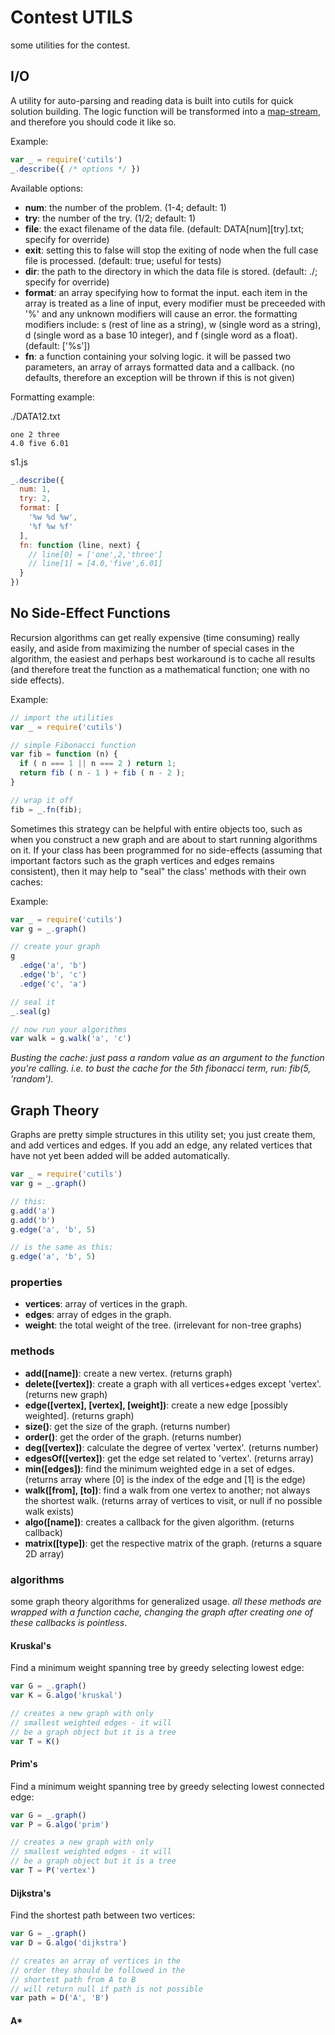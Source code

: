 # Contest UTILS

some utilities for the contest.

## I/O

A utility for auto-parsing and reading data is built into cutils for quick
solution building. The logic function will be transformed into a [map-stream](https://github.com/dominictarr/map-stream),
and therefore you should code it like so.

Example:

```javascript
var _ = require('cutils')
_.describe({ /* options */ })
```

Available options:

 - **num**: the number of the problem. (1-4; default: 1)
 - **try**: the number of the try. (1/2; default: 1)
 - **file**: the exact filename of the data file. (default: DATA[num][try].txt; specify for override)
 - **exit**: setting this to false will stop the exiting of node when the full case file is processed. (default: true; useful for tests)
 - **dir**: the path to the directory in which the data file is stored. (default: ./; specify for override)
 - **format**: an array specifying how to format the input. each item in the array is treated as a line of input, every modifier must be preceeded with '%' and any unknown modifiers will cause an error. the formatting modifiers include: s (rest of line as a string), w (single word as a string), d (single word as a base 10 integer), and f (single word as a float). (default: ['%s'])
 - **fn**: a function containing your solving logic. it will be passed two parameters, an array of arrays formatted data and a callback. (no defaults, therefore an exception will be thrown if this is not given)

Formatting example:

./DATA12.txt
```
one 2 three
4.0 five 6.01
```

s1.js
```javascript
_.describe({
  num: 1,
  try: 2,
  format: [
    '%w %d %w',
    '%f %w %f'
  ],
  fn: function (line, next) {
    // line[0] = ['one',2,'three']
    // line[1] = [4.0,'five',6.01]
  }
})
```

## No Side-Effect Functions

Recursion algorithms can get really expensive (time consuming) really easily,
and aside from maximizing the number of special cases in the algorithm, the easiest
and perhaps best workaround is to cache all results (and therefore treat the function
as a mathematical function; one with no side effects).

Example:

```javascript
// import the utilities
var _ = require('cutils')

// simple Fibonacci function
var fib = function (n) {
  if ( n === 1 || n === 2 ) return 1;
  return fib ( n - 1 ) + fib ( n - 2 );
}

// wrap it off
fib = _.fn(fib);
```

Sometimes this strategy can be helpful with entire objects too, such as when you construct
a new graph and are about to start running algorithms on it. If your class has been programmed
for no side-effects (assuming that important factors such as the graph vertices and edges remains
consistent), then it may help to "seal" the class' methods with their own caches:

Example:

```javascript
var _ = require('cutils')
var g = _.graph()

// create your graph
g
  .edge('a', 'b')
  .edge('b', 'c')
  .edge('c', 'a')

// seal it
_.seal(g)

// now run your algorithms
var walk = g.walk('a', 'c')
```

*Busting the cache: just pass a random value as an argument to the function you're calling. i.e. to bust the cache for the 5th fibonacci term, run: fib(5, 'random').*

## Graph Theory

Graphs are pretty simple structures in this utility set; you just create them, and add vertices and
edges. If you add an edge, any related vertices that have not yet been added will be added automatically.

```javascript
var _ = require('cutils')
var g = _.graph()

// this:
g.add('a')
g.add('b')
g.edge('a', 'b', 5)

// is the same as this:
g.edge('a', 'b', 5)
```

### properties

 - **vertices**: array of vertices in the graph.
 - **edges**: array of edges in the graph.
 - **weight**: the total weight of the tree. (irrelevant for non-tree graphs)

### methods

 - **add([name])**: create a new vertex. (returns graph)
 - **delete([vertex])**: create a graph with all vertices+edges except 'vertex'. (returns new graph)
 - **edge([vertex], [vertex], [weight])**: create a new edge [possibly weighted]. (returns graph)
 - **size()**: get the size of the graph. (returns number)
 - **order()**: get the order of the graph. (returns number)
 - **deg([vertex])**: calculate the degree of vertex 'vertex'. (returns number)
 - **edgesOf([vertex])**: get the edge set related to 'vertex'. (returns array)
 - **min([edges])**: find the minimum weighted edge in a set of edges. (returns array where [0] is the index of the edge and [1] is the edge)
 - **walk([from], [to])**: find a walk from one vertex to another; not always the shortest walk. (returns array of vertices to visit, or null if no
possible walk exists)
 - **algo([name])**: creates a callback for the given algorithm. (returns callback)
 - **matrix([type])**: get the respective matrix of the graph. (returns a square 2D array)

### algorithms

some graph theory algorithms for generalized usage. *all these methods are wrapped with a function cache, changing the graph after creating one of
these callbacks is pointless*.

#### Kruskal's

Find a minimum weight spanning tree by greedy selecting lowest edge:

```javascript
var G = _.graph()
var K = G.algo('kruskal')

// creates a new graph with only
// smallest weighted edges - it will
// be a graph object but it is a tree
var T = K()
```

#### Prim's

Find a minimum weight spanning tree by greedy selecting lowest connected edge:

```javascript
var G = _.graph()
var P = G.algo('prim')

// creates a new graph with only
// smallest weighted edges - it will
// be a graph object but it is a tree
var T = P('vertex')
```

#### Dijkstra's

Find the shortest path between two vertices:

```javascript
var G = _.graph()
var D = G.algo('dijkstra')

// creates an array of vertices in the
// order they should be followed in the
// shortest path from A to B
// will return null if path is not possible
var path = D('A', 'B')
```

#### A*
